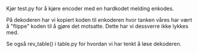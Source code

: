 Kjør test.py for å kjøre encoder med en hardkodet melding enkodes. 

På dekoderen har vi kopiert koden til enkoderen hvor tanken våres har vært 
å "flippe" koden til å gjøre det motsatte. Dette har vi dessverre ikke lykkes med. 

Se også rev_table() i table.py for hvordan vi har tenkt å løse dekoderen.

 
